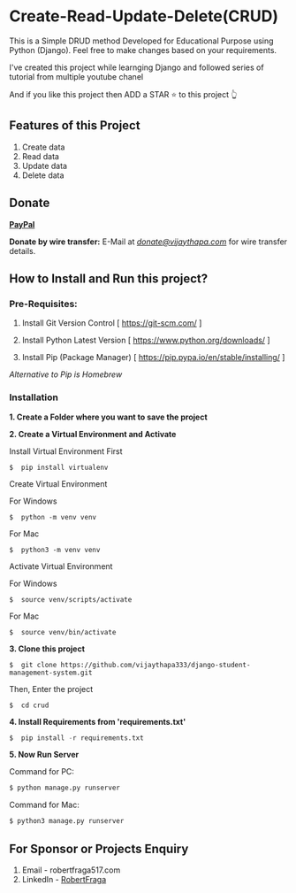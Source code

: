 # Create-Read-Update-Delete(CRUD)
This is a Simple DRUD method Developed for Educational Purpose using Python (Django).
Feel free to make changes based on your requirements.

I've created this project while learnging Django and followed series of tutorial from multiple youtube chanel

And if you like this project then ADD a STAR ⭐️  to this project 👆

## Features of this Project
1. Create data
2. Read data
3. Update data
4. Delete data


## Donate

**[PayPal](@RobertWilliamAlmaden)**

**Donate by wire transfer:** E-Mail at *donate@vijaythapa.com* for wire transfer details. 


## How to Install and Run this project?

### Pre-Requisites:
1. Install Git Version Control
[ https://git-scm.com/ ]

2. Install Python Latest Version
[ https://www.python.org/downloads/ ]

3. Install Pip (Package Manager)
[ https://pip.pypa.io/en/stable/installing/ ]

*Alternative to Pip is Homebrew*

### Installation
**1. Create a Folder where you want to save the project**

**2. Create a Virtual Environment and Activate**

Install Virtual Environment First
```
$  pip install virtualenv
```

Create Virtual Environment

For Windows
```
$  python -m venv venv
```
For Mac
```
$  python3 -m venv venv
```

Activate Virtual Environment

For Windows
```
$  source venv/scripts/activate
```

For Mac
```
$  source venv/bin/activate
```

**3. Clone this project**
```
$  git clone https://github.com/vijaythapa333/django-student-management-system.git
```

Then, Enter the project
```
$  cd crud
```

**4. Install Requirements from 'requirements.txt'**
```python
$  pip install -r requirements.txt
```

**5. Now Run Server**

Command for PC:
```python
$ python manage.py runserver
```

Command for Mac:
```python
$ python3 manage.py runserver
```



## For Sponsor or Projects Enquiry
1. Email - robertfraga517.com
2. LinkedIn - [RobertFraga](www.linkedin.com/in/robert-fraga-2b592526a/ "Robert Fraga on LinkedIn")